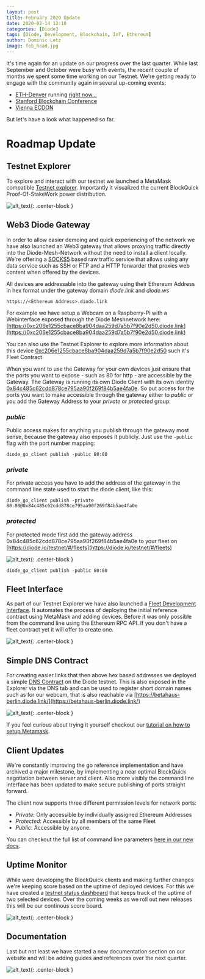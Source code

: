 ```yaml
---
layout: post
title: February 2020 Update
date: 2020-02-14 12:10
categories: [Diode]
tags: [Diode, Development, Blockchain, IoT, Ethereum]
author: Dominic Letz
image: feb_head.jpg
---
```


It's time again for an update on our progress over the last quarter. While last September and October were busy with events, the recent couple of months we spent some time working on our Testnet. We're getting ready to engage with the community again in several up-coming events:
* [ETH-Denver](https://www.ethdenver.com/) running [right now...](https://twitter.com/diode_chain/status/1228155750846873600)
* [Stanford Blockchain Conference](https://cbr.stanford.edu/sbc20/)
* [Vienna ECDON](https://edcon.io/) 

But let's have a look what happened so far. 

# Roadmap Update

## Testnet Explorer

To explore and interact with our testnet we launched a MetaMask compatible [Testnet explorer](https://diode.io/testnet/#/). Importantly it visualized the current BlockQuick Proof-Of-StakeWork power distribution. 

![alt_text](images/blog/feb_testnet.png "Testnet Explorer"){: .center-block }

## Web3 Diode Gateway

In order to allow easier demoing and quick experiencing of the network we have also launched an Web3 gateway that allows proxying traffic directly into the Diode-Mesh-Network without the need to install a client locally. We're offering a [SOCKS5](https://en.wikipedia.org/wiki/SOCKS#SOCKS5) based raw traffic service that allows using any data service such as SSH or FTP and a HTTP forwarder that proxies web content when offered by the devices.

All devices are addressable into the gateway using their Ethereum Address in hex format under the gateway domain _diode.link_ and _diode.ws_

```
https://<Ethereum Address>.diode.link
```

For example we have setup a Webcam on a Raspberry-Pi with a Webinterface exposed through the Diode Meshnetwork here: [https://0xc206e1255cbace8ba904daa259d7a5b7f90e2d50.diode.link](https://0xc206e1255cbace8ba904daa259d7a5b7f90e2d50.diode.link)

You can also use the Testnet Explorer to explore more information about this device [0xc206e1255cbace8ba904daa259d7a5b7f90e2d50](https://diode.io/testnet/#/address/0xc206e1255cbace8ba904daa259d7a5b7f90e2d50) such it's Fleet Contract 

When you want to use the Gateway for your own devices just ensure that the ports you want to expose - such as 80 for http - are accessible by the Gateway. The Gateway is running its own Diode Client with its own identity [0x84c485c62cdd878ce795aa90f269f84b5ae4fa0e](https://diode.io/testnet/#/address/0x84c485c62cdd878ce795aa90f269f84b5ae4fa0e). So put access for the ports you want to make accessible through the gateway either to _public_ or you add the Gateway Address to your _private_ or _protected_ group:

### _public_

Public access makes for anything you publish through the gateway most sense, because the gateway also exposes it publicly. Just use the `-public` flag with the port number mapping:
```
diode_go_client publish -public 80:80
```

### _private_

For private access you have to add the address of the gateway in the command line state used to start the diode client, like this:

```
diode_go_client publish -private 80:80@0x84c485c62cdd878ce795aa90f269f84b5ae4fa0e
```

### _protected_

For protected mode first add the gateway address 0x84c485c62cdd878ce795aa90f269f84b5ae4fa0e to your fleet on [https://diode.io/testnet/#/fleets](https://diode.io/testnet/#/fleets)

![alt_text](images/blog/feb_fleet.png "Fleet Whitelisting"){: .center-block }

```
diode_go_client publish -public 80:80
```

## Fleet Interface 

As part of our Testnet Explorer we have also launched a [Fleet Development Interface](https://diode.io/testnet/#/fleets). It automates the process of deploying the initial reference contract using MetaMask and adding devices. Before it was only possible from the command line using the Ethereum RPC API. If you don't have a fleet contract yet it will offer to create one. 

![alt_text](images/blog/feb_fleet2.png "Fleet Management"){: .center-block }

## Simple DNS Contract

For creating easier links that then above hex based addresses we deployed a simple [DNS Contract](https://github.com/diodechain/diode_contract/blob/master/contracts/DNS.sol) on the Diode testnet. This is also exposed in the Explorer via the DNS tab and can be used to register short domain names such as for our webcam, that is also reachable via [https://betahaus-berlin.diode.link/](https://betahaus-berlin.diode.link/) 

![alt_text](images/blog/feb_dns.png "Testnet DNS"){: .center-block }

If you feel curious about trying it yourself checkout our [tutorial on how to setup Metamask](/docs/metamask.html).

## Client Updates

We're constantly improving the go reference implementation and have archived a major milestone, by implementing a near optimal BlockQuick negotiation between server and client. Also more visibly the command line interface has been updated to make secure publishing of ports straight forward.

The client now supports three different permission levels for network ports:

* _Private_: Only accessible by individually assigned Ethereum Addresses
* _Protected_: Accessible by all members of the same Fleet
* _Public_: Accessible by anyone.

You can checkout the full list of command line parameters [here in our new docs](docs/man-page.html).

## Uptime Monitor

While were developing the BlockQuick clients and making further changes we're keeping score based on the uptime of deployed devices. For this we have created a [testnet status dashboard](http://localhost:3000/status/) that keeps track of the uptime of two selected devices. Over the coming weeks as we roll out new releases this will be our continous score board.

![alt_text](images/blog/feb_status.png "Status Monitor"){: .center-block }

## Documentation

Last but not least we have started a new documentation section on our website and will be adding guides and references over the next quarter.

![alt_text](images/blog/feb_docs.png "Documentation"){: .center-block }
